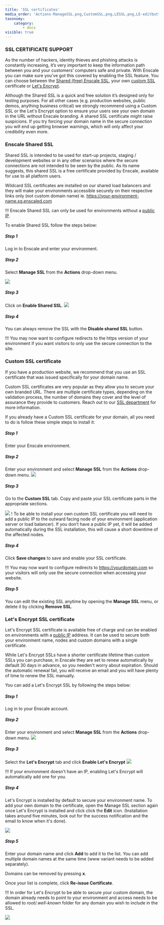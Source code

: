 ```yaml
---
title: 'SSL certificates'
media_order: 'Actions-ManageSSL.png,CustomSSL.png,LESSL.png,LE-editbutton.png,LE-edit-domains.png,SharedSSL-enable.png'
taxonomy:
    category:
        - docs
visible: true
---
```


### SSL CERTIFICATE SUPPORT

As the number of hackers, identity thieves and phishing attacks is constantly increasing, it’s very important to keep the information path between you and your customers’ computers safe and private. With Enscale you can make sure you’ve got this covered by enabling the SSL feature. You can choose between the [Shared (free) Enscale SSL](/features/ssl-certificates#enscale-shared-ssl), your own [custom SSL](/features/ssl-certificates#custom-ssl-certificate) certificate or [Let's Encrypt](/features/ssl-certificates#lets-encrypt-ssl-certificate).

Although the Shared SSL is a quick and free solution it’s designed only for testing purposes. For all other cases (e.g. production websites, public demos, anything business critical) we strongly recommend using a Custom SSL or the Let's Encrypt option to ensure your users see your own domain in the URL without Enscale branding. A shared SSL certificate might raise suspicions. If you try forcing your domain name in the secure connection you will end up getting browser warnings, which will only affect your credibility even more.

### Enscale Shared SSL

Shared SSL is intended to be used for start-up projects, staging / development websites or in any other scenarios where the secure connections are not intended to be seen by the public. As its name suggests, this shared SSL is a free certificate provided by Enscale, available for use to all platform users.

Wildcard SSL certificates are installed on our shared load balancers and they will make your environments accessible securely on their respective links only (not custom domain name) ie. https://your-environment-name.sg.enscaled.com

!!! Enscale Shared SSL can only be used for environments without a [public IP](/features/ip-addresses#steps-to-enable-a-public-ip-address).

To enable Shared SSL follow the steps below:

##### Step 1

Log in to Enscale and enter your environment.

##### Step 2

Select **Manage SSL** from the **Actions** drop-down menu.

![](Actions-ManageSSL.png)

##### Step 3

Click on **Enable Shared SSL**.
![](SharedSSL-enable.png)

##### Step 4

You can always remove the SSL with the **Disable shared SSL** button.

!!! You may now want to configure redirects to the https version of your environment if you want visitors to only use the secure connection to the site.

### Custom SSL certificate

If you have a production website, we recommend that you use an SSL certificate that was issued specifically for your domain name.

Custom SSL certificates are very popular as they allow you to secure your own branded URL. There are multiple certificate types, depending on the validation process, the number of domains they cover and the level of assurance they provide to customers. Reach out to our [SSL department](mailto:ssl@layershift.com) for more information.

If you already have a Custom SSL certificate for your domain, all you need to do is follow these simple steps to install it:

##### Step 1

Enter your Enscale environment.

##### Step 2

Enter your environment and select **Manage SSL** from the **Actions** drop-down menu.
![](Actions-ManageSSL.png)

##### Step 3

Go to the **Custom SSL** tab. Copy and paste your SSL certificate parts in the appropriate sections.

![](CustomSSL.png)
! To be able to install your own custom SSL certificate you will need to add a public IP to the outward facing node of your environment (application server or load balancer). If you don’t have a public IP yet, it will be added automatically during the SSL installation, this will cause a short downtime of the affected nodes.


##### Step 4

Click **Save changes** to save and enable your SSL certificate.

!!! You may now want to configure redirects to https://yourdomain.com so your visitors will only use the secure connection when accessing your website.

##### Step 5

You can edit the existing SSL anytime by opening the **Manage SSL** menu, or delete it by clicking **Remove SSL**.

### Let's Encrypt SSL certificate

Let's Encrypt SSL certificate is available free of charge and can be enabled on environments with a [public IP](/features/ip-addresses#using-a-public-ip-address) address. It can be used to secure both your environment name, nodes and custom domains with a single certificate.

While Let's Encrypt SSLs have a shorter certificate lifetime than custom SSLs you can purchase, in Enscale they are set to renew automatically by default 30 days in advance, so you needen't worry about expiration. Should the automatic renewal fail, you will receive an email and you will have plenty of time to renew the SSL manually.

You can add a Let's Encrypt SSL by following the steps below:

##### Step 1

Log in to your Enscale account.

##### Step 2

Enter your environment and select **Manage SSL** from the **Actions** drop-down menu.
![](Actions-ManageSSL.png)

##### Step 3

Select the **Let's Encrypt** tab and click **Enable Let's Encrypt**
![](LESSL.png)

!!! If your environment doesn't have an IP, enabling Let's Encrypt will automatically add one for you. 

##### Step 4

Let's Encrypt is installed by default to secure your environment name. To add your own domain to the certificate, open the Manage SSL section again once Let's Encrypt is installed and click click the **Edit** icon. (Installation takes around five minutes, look out for the success notification and the email to know when it's done).

![](LE-editbutton.png)
##### Step 5

Enter your domain name and click **Add** to add it to the list. You can add multiple domain names at the same time (www variant needs to be added separately). 

Domains can be removed by pressing **x**. 

Once your list is complete, click **Re-issue Certificate**.

!!! In order for Let's Encrypt to be able to secure your custom domain, the domain already needs to point to your environment and access needs to be allowed to _root/.well-known_ folder for any domain you wish to include in the SSL.

![](LE-edit-domains.png)